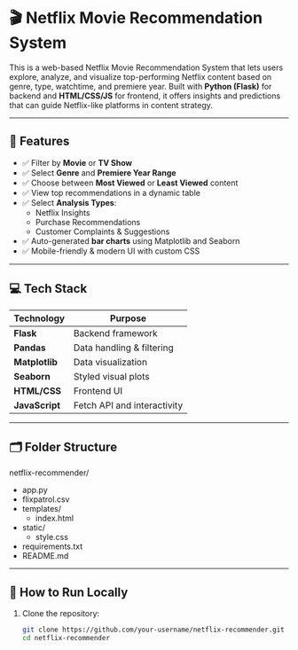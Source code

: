 # 🎬 Netflix Movie Recommendation System

This is a web-based Netflix Movie Recommendation System that lets users explore, analyze, and visualize top-performing Netflix content based on genre, type, watchtime, and premiere year. Built with **Python (Flask)** for backend and **HTML/CSS/JS** for frontend, it offers insights and predictions that can guide Netflix-like platforms in content strategy.

---

## 🌟 Features

- ✅ Filter by **Movie** or **TV Show**
- ✅ Select **Genre** and **Premiere Year Range**
- ✅ Choose between **Most Viewed** or **Least Viewed** content
- ✅ View top recommendations in a dynamic table
- ✅ Select **Analysis Types**:
  - Netflix Insights
  - Purchase Recommendations
  - Customer Complaints & Suggestions
- ✅ Auto-generated **bar charts** using Matplotlib and Seaborn
- ✅ Mobile-friendly & modern UI with custom CSS

---

## 💻 Tech Stack

| Technology | Purpose |
|------------|---------|
| **Flask**  | Backend framework |
| **Pandas** | Data handling & filtering |
| **Matplotlib** | Data visualization |
| **Seaborn** | Styled visual plots |
| **HTML/CSS** | Frontend UI |
| **JavaScript** | Fetch API and interactivity |

---

## 🗂️ Folder Structure
netflix-recommender/ 
- app.py 
- flixpatrol.csv 
- templates/ 
  - index.html 
- static/ 
  - style.css
- requirements.txt 
- README.md


---

## 🚀 How to Run Locally

1. Clone the repository:
   ```bash
   git clone https://github.com/your-username/netflix-recommender.git
   cd netflix-recommender
